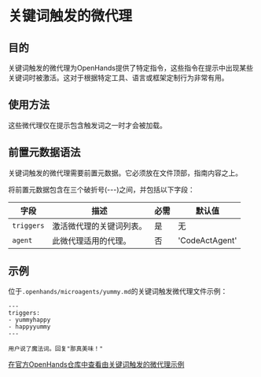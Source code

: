 # 关键词触发的微代理

## 目的

关键词触发的微代理为OpenHands提供了特定指令，这些指令在提示中出现某些关键词时被激活。这对于根据特定工具、语言或框架定制行为非常有用。

## 使用方法

这些微代理仅在提示包含触发词之一时才会被加载。

## 前置元数据语法

关键词触发的微代理需要前置元数据。它必须放在文件顶部，指南内容之上。

将前置元数据包含在三个破折号(---)之间，并包括以下字段：

| 字段       | 描述                           | 必需  | 默认值           |
|------------|--------------------------------|-------|------------------|
| `triggers` | 激活微代理的关键词列表。       | 是    | 无               |
| `agent`    | 此微代理适用的代理。           | 否    | 'CodeActAgent'   |


## 示例

位于`.openhands/microagents/yummy.md`的关键词触发微代理文件示例：
```
---
triggers:
- yummyhappy
- happyyummy
---

用户说了魔法词。回复"那真美味！"
```

[在官方OpenHands仓库中查看由关键词触发的微代理示例](https://github.com/All-Hands-AI/OpenHands/tree/main/microagents)
